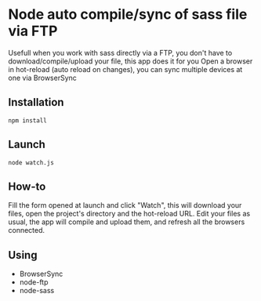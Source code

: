 # Node auto compile/sync of sass file via FTP

Usefull when you work with sass directly via a FTP, you don't have to download/compile/upload your file, this app does it for you
Open a browser in hot-reload (auto reload on changes), you can sync multiple devices at one via BrowserSync

## Installation
	npm install

## Launch
    node watch.js

## How-to

Fill the form opened at launch and click "Watch", this will download your files, open the project's directory and the hot-reload URL.
Edit your files as usual, the app will compile and upload them, and refresh all the browsers connected.

## Using
- BrowserSync
- node-ftp
- node-sass
